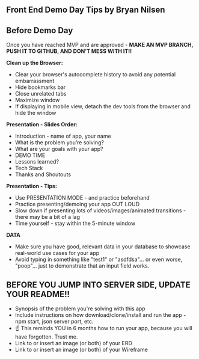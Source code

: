 ## Front End Demo Day Tips by Bryan Nilsen

## Before Demo Day
Once you have reached MVP and are approved - **MAKE AN MVP BRANCH, PUSH IT TO GITHUB, AND DON’T MESS WITH IT!!**


**Clean up the Browser:**
- Clear your browser's autocomplete history to avoid any potential embarrassment
- Hide bookmarks bar
- Close unrelated tabs
- Maximize window
- If displaying in mobile view, detach the dev tools from the browser and hide the window

**Presentation - Slides Order:**
- Introduction - name of app, your name
- What is the problem you’re solving?
- What are your goals with your app?
- DEMO TIME
- Lessons learned?
- Tech Stack
- Thanks and Shoutouts

**Presentation - Tips:**
- Use PRESENTATION MODE - and practice beforehand
- Practice presenting/demoing your app OUT LOUD
- Slow down if presenting lots of videos/images/animated transitions - there may be a bit of a lag
- Time yourself - stay within the 5-minute window

**DATA**
- Make sure you have good, relevant data in your database to showcase real-world use cases for your app
- Avoid typing in something like "test1" or "asdfdsa"... or even worse, "poop"... just to demonstrate that an input field works.

## BEFORE YOU JUMP INTO SERVER SIDE, UPDATE YOUR README!!
- Synopsis of the problem you're solving with this app
- Include instructions on how download/clone/install and run the app - npm start, json server port, etc.
- ☝️  This reminds YOU in 6 months how to run your app, because you will have forgotten. Trust me.
- Link to or insert an image (or both) of your ERD
- Link to or insert an image (or both) of your Wireframe
